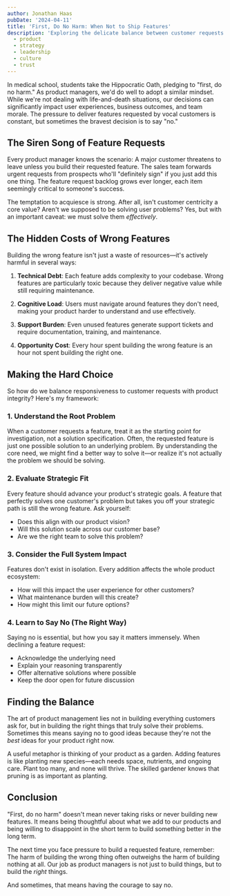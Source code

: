 ```yaml
---
author: Jonathan Haas
pubDate: '2024-04-11'
title: 'First, Do No Harm: When Not to Ship Features'
description: 'Exploring the delicate balance between customer requests and product integrity through the lens of 'first, do no harm''tags:
  - product
  - strategy
  - leadership
  - culture
  - trust
---
```


In medical school, students take the Hippocratic Oath, pledging to "first, do no
harm." As product managers, we'd do well to adopt a similar mindset. While we're
not dealing with life-and-death situations, our decisions can significantly
impact user experiences, business outcomes, and team morale. The pressure to
deliver features requested by vocal customers is constant, but sometimes the
bravest decision is to say "no."

## The Siren Song of Feature Requests

Every product manager knows the scenario: A major customer threatens to leave
unless you build their requested feature. The sales team forwards urgent
requests from prospects who'll "definitely sign" if you just add this one thing.
The feature request backlog grows ever longer, each item seemingly critical to
someone's success.

The temptation to acquiesce is strong. After all, isn't customer centricity a
core value? Aren't we supposed to be solving user problems? Yes, but with an
important caveat: we must solve them _effectively_.

## The Hidden Costs of Wrong Features

Building the wrong feature isn't just a waste of resources—it's actively harmful
in several ways:

1. **Technical Debt**: Each feature adds complexity to your codebase. Wrong
   features are particularly toxic because they deliver negative value while
   still requiring maintenance.

1. **Cognitive Load**: Users must navigate around features they don't need,
   making your product harder to understand and use effectively.

1. **Support Burden**: Even unused features generate support tickets and require
   documentation, training, and maintenance.

1. **Opportunity Cost**: Every hour spent building the wrong feature is an hour
   not spent building the right one.

## Making the Hard Choice

So how do we balance responsiveness to customer requests with product integrity?
Here's my framework:

### 1. Understand the Root Problem

When a customer requests a feature, treat it as the starting point for
investigation, not a solution specification. Often, the requested feature is
just one possible solution to an underlying problem. By understanding the core
need, we might find a better way to solve it—or realize it's not actually the
problem we should be solving.

### 2. Evaluate Strategic Fit

Every feature should advance your product's strategic goals. A feature that
perfectly solves one customer's problem but takes you off your strategic path is
still the wrong feature. Ask yourself:

- Does this align with our product vision?
- Will this solution scale across our customer base?
- Are we the right team to solve this problem?

### 3. Consider the Full System Impact

Features don't exist in isolation. Every addition affects the whole product
ecosystem:

- How will this impact the user experience for other customers?
- What maintenance burden will this create?
- How might this limit our future options?

### 4. Learn to Say No (The Right Way)

Saying no is essential, but how you say it matters immensely. When declining a
feature request:

- Acknowledge the underlying need
- Explain your reasoning transparently
- Offer alternative solutions where possible
- Keep the door open for future discussion

## Finding the Balance

The art of product management lies not in building everything customers ask for,
but in building the right things that truly solve their problems. Sometimes this
means saying no to good ideas because they're not the _best_ ideas for your
product right now.

A useful metaphor is thinking of your product as a garden. Adding features is
like planting new species—each needs space, nutrients, and ongoing care. Plant
too many, and none will thrive. The skilled gardener knows that pruning is as
important as planting.

## Conclusion

"First, do no harm" doesn't mean never taking risks or never building new
features. It means being thoughtful about what we add to our products and being
willing to disappoint in the short term to build something better in the long
term.

The next time you face pressure to build a requested feature, remember: The harm
of building the wrong thing often outweighs the harm of building nothing at all.
Our job as product managers is not just to build things, but to build the
_right_ things.

And sometimes, that means having the courage to say no.
